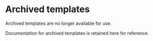# Archived templates

Archived templates are no longer available for use.

Documentation for archived templates is retained here for reference.

